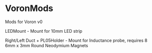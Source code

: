 # VoronMods
Mods for Voron v0

LEDMount - Mount for 10mm LED strip

Right/Left Duct + PL05Holder - Mount for Inductance probe, requires 8 6mm x 3mm Round Neodymium Magnets
